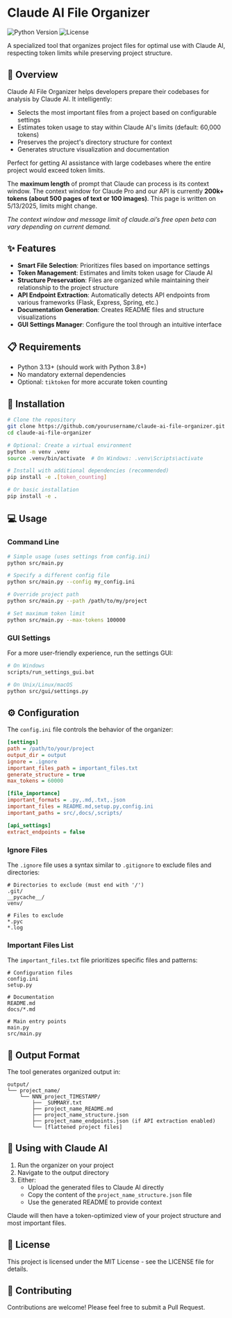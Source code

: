 # Claude AI File Organizer

<img src="https://img.shields.io/badge/python-3.13+-blue.svg" alt="Python Version">
<img src="https://img.shields.io/badge/license-MIT-green.svg" alt="License">

A specialized tool that organizes project files for optimal use with Claude AI, respecting token limits while preserving project structure.

## 🚀 Overview

Claude AI File Organizer helps developers prepare their codebases for analysis by Claude AI.  It intelligently:

- Selects the most important files from a project based on configurable settings
- Estimates token usage to stay within Claude AI's limits (default: 60,000 tokens)
- Preserves the project's directory structure for context
- Generates structure visualization and documentation

Perfect for getting AI assistance with large codebases where the entire project would exceed token limits.

The **maximum length** of prompt that Claude can process is its context window. The context window for Claude Pro and our API is currently **200k+ tokens (about 500 pages of text or 100 images)**. This page is written on 5/13/2025, limits might change.

*The context window and message limit of claude.ai’s free open beta can vary depending on current demand.*

## ✨ Features

- **Smart File Selection**: Prioritizes files based on importance settings
- **Token Management**: Estimates and limits token usage for Claude AI
- **Structure Preservation**: Files are organized while maintaining their relationship to the project structure
- **API Endpoint Extraction**: Automatically detects API endpoints from various frameworks (Flask, Express, Spring, etc.)
- **Documentation Generation**: Creates README files and structure visualizations
- **GUI Settings Manager**: Configure the tool through an intuitive interface

## 📋 Requirements

- Python 3.13+ (should work with Python 3.8+)
- No mandatory external dependencies
- Optional: `tiktoken` for more accurate token counting

## 🔧 Installation

```bash
# Clone the repository
git clone https://github.com/yourusername/claude-ai-file-organizer.git
cd claude-ai-file-organizer

# Optional: Create a virtual environment
python -m venv .venv
source .venv/bin/activate  # On Windows: .venv\Scripts\activate

# Install with additional dependencies (recommended)
pip install -e .[token_counting]

# Or basic installation
pip install -e .
```

## 💻 Usage

### Command Line

```bash
# Simple usage (uses settings from config.ini)
python src/main.py

# Specify a different config file
python src/main.py --config my_config.ini

# Override project path
python src/main.py --path /path/to/my/project

# Set maximum token limit
python src/main.py --max-tokens 100000
```

### GUI Settings

For a more user-friendly experience, run the settings GUI:

```bash
# On Windows
scripts/run_settings_gui.bat

# On Unix/Linux/macOS
python src/gui/settings.py
```

## ⚙️ Configuration

The `config.ini` file controls the behavior of the organizer:

```ini
[settings]
path = /path/to/your/project
output_dir = output
ignore = .ignore
important_files_path = important_files.txt
generate_structure = true
max_tokens = 60000

[file_importance]
important_formats = .py,.md,.txt,.json
important_files = README.md,setup.py,config.ini
important_paths = src/,docs/,scripts/

[api_settings]
extract_endpoints = false
```

### Ignore Files

The `.ignore` file uses a syntax similar to `.gitignore` to exclude files and directories:

```
# Directories to exclude (must end with '/')
.git/
__pycache__/
venv/

# Files to exclude
*.pyc
*.log
```

### Important Files List

The `important_files.txt` file prioritizes specific files and patterns:

```
# Configuration files
config.ini
setup.py

# Documentation
README.md
docs/*.md

# Main entry points
main.py
src/main.py
```

## 📂 Output Format

The tool generates organized output in:

```
output/
└── project_name/
    └── NNN_project_TIMESTAMP/
        ├── _SUMMARY.txt
        ├── project_name_README.md
        ├── project_name_structure.json
        ├── project_name_endpoints.json (if API extraction enabled)
        └── [flattened project files]
```

## 🧠 Using with Claude AI

1. Run the organizer on your project
2. Navigate to the output directory
3. Either:
   - Upload the generated files to Claude AI directly
   - Copy the content of the `project_name_structure.json` file
   - Use the generated README to provide context

Claude will then have a token-optimized view of your project structure and most important files.

## 📝 License

This project is licensed under the MIT License - see the LICENSE file for details.

## 🤝 Contributing

Contributions are welcome! Please feel free to submit a Pull Request.